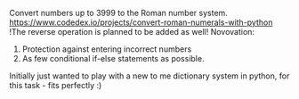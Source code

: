 Convert numbers up to 3999 to the Roman number system. https://www.codedex.io/projects/convert-roman-numerals-with-python
!The reverse operation is planned to be added as well!
Novovation:
1) Protection against entering incorrect numbers
2) As few conditional if-else statements as possible.

Initially just wanted to play with a new to me dictionary system in python, for this task - fits perfectly :)
